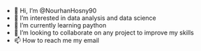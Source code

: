 - 👋 Hi, I’m @NourhanHosny90
- 👀 I’m interested in data analysis and data science 
- 🌱 I’m currently learning paython
- 💞️ I’m looking to collaborate on any project to improve my skills 
- 📫 How to reach me my email

<!---
NourhanHosny90/NourhanHosny90 is a ✨ special ✨ repository because its `README.md` (this file) appears on your GitHub profile.
You can click the Preview link to take a look at your changes.
--->
